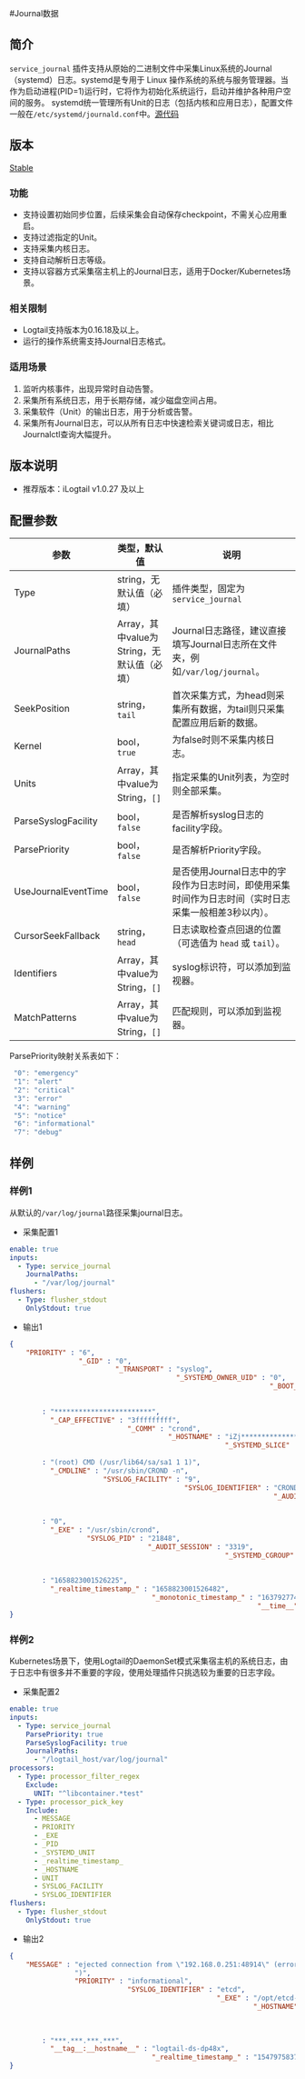 #Journal数据

## 简介

`service_journal` 插件支持从原始的二进制文件中采集Linux系统的Journal（systemd）日志。systemd是专用于 Linux 操作系统的系统与服务管理器。当作为启动进程(PID=1)运行时，它将作为初始化系统运行，启动并维护各种用户空间的服务。 systemd统一管理所有Unit的日志（包括内核和应用日志），配置文件一般在`/etc/systemd/journald.conf`中。[源代码](https://github.com/alibaba/loongcollector/blob/main/plugins/input/journal/input_journal.go)

## 版本

[Stable](../../stability-level.md)

### 功能

* 支持设置初始同步位置，后续采集会自动保存checkpoint，不需关心应用重启。
* 支持过滤指定的Unit。
* 支持采集内核日志。
* 支持自动解析日志等级。
* 支持以容器方式采集宿主机上的Journal日志，适用于Docker/Kubernetes场景。

### 相关限制

* Logtail支持版本为0.16.18及以上。
* 运行的操作系统需支持Journal日志格式。

### 适用场景

1. 监听内核事件，出现异常时自动告警。
2. 采集所有系统日志，用于长期存储，减少磁盘空间占用。
3. 采集软件（Unit）的输出日志，用于分析或告警。
4. 采集所有Journal日志，可以从所有日志中快速检索关键词或日志，相比Journalctl查询大幅提升。

## 版本说明

* 推荐版本：iLogtail v1.0.27 及以上

## 配置参数

| 参数 | 类型，默认值 | 说明 |
| - | - | - |
| Type    | string，无默认值（必填） | 插件类型，固定为`service_journal`      |
| JournalPaths | Array，其中value为String，无默认值（必填） | Journal日志路径，建议直接填写Journal日志所在文件夹，例如`/var/log/journal`。 |
| SeekPosition | string，`tail` | 首次采集方式，为head则采集所有数据，为tail则只采集配置应用后新的数据。 |
| Kernel | bool，`true` | 为false时则不采集内核日志。 |
| Units | Array，其中value为String，`[]` | 指定采集的Unit列表，为空时则全部采集。 |
| ParseSyslogFacility | bool，`false` | 是否解析syslog日志的facility字段。 |
| ParsePriority | bool，`false` | 是否解析Priority字段。|
| UseJournalEventTime | bool，`false` | 是否使用Journal日志中的字段作为日志时间，即使用采集时间作为日志时间（实时日志采集一般相差3秒以内）。|
| CursorSeekFallback | string，`head` | 日志读取检查点回退的位置（可选值为 `head` 或 `tail`）。 |
| Identifiers | Array，其中value为String，`[]` | syslog标识符，可以添加到监视器。 |
| MatchPatterns | Array，其中value为String，`[]` | 匹配规则，可以添加到监视器。 |

ParsePriority映射关系表如下：

```go
 "0": "emergency"
 "1": "alert"
 "2": "critical"
 "3": "error"
 "4": "warning"
 "5": "notice"
 "6": "informational"
 "7": "debug"
```

## 样例

### 样例1

从默认的`/var/log/journal`路径采集journal日志。

* 采集配置1

```yaml
enable: true
inputs:
  - Type: service_journal
    JournalPaths:
      - "/var/log/journal"
flushers:
  - Type: flusher_stdout
    OnlyStdout: true  
```

* 输出1

```json
{
    "PRIORITY" : "6",
                 "_GID" : "0",
                          "_TRANSPORT" : "syslog",
                                         "_SYSTEMD_OWNER_UID" : "0",
                                                                "_BOOT_ID" : "bab**************54b",
                                                                             "_PID" : "21848",
                                                                                      "_MACHINE_ID"
        : "************************",
          "_CAP_EFFECTIVE" : "3fffffffff",
                             "_COMM" : "crond",
                                       "_HOSTNAME" : "iZj*****************1hZ",
                                                     "_SYSTEMD_SLICE" : "user-0.slice",
                                                                        "MESSAGE"
        : "(root) CMD (/usr/lib64/sa/sa1 1 1)",
          "_CMDLINE" : "/usr/sbin/CROND -n",
                       "SYSLOG_FACILITY" : "9",
                                           "SYSLOG_IDENTIFIER" : "CROND",
                                                                 "_AUDIT_LOGINUID" : "0",
                                                                                     "_SYSTEMD_SESSION" : "3319",
                                                                                                          "_UID"
        : "0",
          "_EXE" : "/usr/sbin/crond",
                   "SYSLOG_PID" : "21848",
                                  "_AUDIT_SESSION" : "3319",
                                                     "_SYSTEMD_CGROUP" : "/user.slice/user-0.slice/session-3319.scope",
                                                                         "_SYSTEMD_UNIT" : "session-3319.scope",
                                                                                           "_SOURCE_REALTIME_TIMESTAMP"
        : "1658823001526225",
          "_realtime_timestamp_" : "1658823001526482",
                                   "_monotonic_timestamp_" : "1637927744052",
                                                             "__time__" : "1658823031"
}
```

### 样例2

Kubernetes场景下，使用Logtail的DaemonSet模式采集宿主机的系统日志，由于日志中有很多并不重要的字段，使用处理插件只挑选较为重要的日志字段。

* 采集配置2

```yaml
enable: true
inputs:
  - Type: service_journal
    ParsePriority: true
    ParseSyslogFacility: true
    JournalPaths:
      - "/logtail_host/var/log/journal"
processors:
  - Type: processor_filter_regex
    Exclude:
      UNIT: "^libcontainer.*test"
  - Type: processor_pick_key 
    Include:
      - MESSAGE
      - PRIORITY
      - _EXE
      - _PID
      - _SYSTEMD_UNIT
      - _realtime_timestamp_
      - _HOSTNAME
      - UNIT
      - SYSLOG_FACILITY
      - SYSLOG_IDENTIFIER
flushers:
  - Type: flusher_stdout
    OnlyStdout: true  
```

* 输出2

```json
{
    "MESSAGE" : "ejected connection from \"192.168.0.251:48914\" (error \"EOF\", ServerName "
                ")",
                "PRIORITY" : "informational",
                             "SYSLOG_IDENTIFIER" : "etcd",
                                                   "_EXE" : "/opt/etcd-v3.3.8/etcd",
                                                            "_HOSTNAME" : "iZb*****************ueZ",
                                                                          "_PID" : "10590",
                                                                                   "_SYSTEMD_UNIT" : "etcd.service",
                                                                                                     "__source__"
        : "***.***.***.***",
          "__tag__:__hostname__" : "logtail-ds-dp48x",
                                   "_realtime_timestamp_" : "1547975837008708",
}
```
